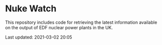 # Nuke Watch

This repository includes code for retrieving the latest information available on the output of EDF nuclear power plants in the UK.

Last updated: 2021-03-02 20:05